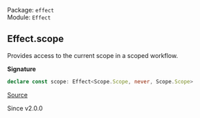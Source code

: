 Package: `effect`<br />
Module: `Effect`<br />

## Effect.scope

Provides access to the current scope in a scoped workflow.

**Signature**

```ts
declare const scope: Effect<Scope.Scope, never, Scope.Scope>
```

[Source](https://github.com/Effect-TS/effect/tree/main/packages/effect/src/Effect.ts#L6018)

Since v2.0.0